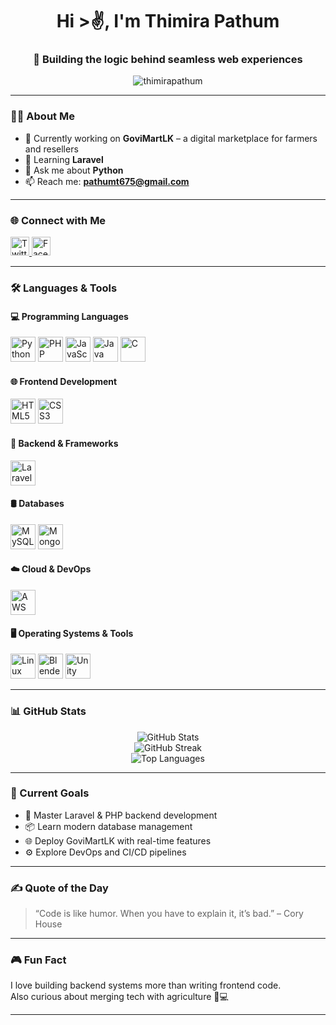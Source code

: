 <h1 align="center">Hi >✌, I'm Thimira Pathum</h1>
<h3 align="center">🤖 Building the logic behind seamless web experiences</h3>

<p align="center">
  <img src="https://komarev.com/ghpvc/?username=thimirapathum&label=Profile%20views&color=0e75b6&style=flat" alt="thimirapathum" />
</p>

---

### 🧑‍💻 About Me

- 🔭 Currently working on **GoviMartLK** – a digital marketplace for farmers and resellers  
- 🌱 Learning **Laravel**  
- 💬 Ask me about **Python**  
- 📫 Reach me: **pathumt675@gmail.com**

---

### 🌐 Connect with Me

<p align="left">
  <a href="https://twitter.com/pathumkasthuri2" target="_blank">
    <img src="https://cdn.jsdelivr.net/gh/devicons/devicon/icons/twitter/twitter-original.svg" width="30" alt="Twitter"/>
  </a>
  <a href="https://fb.com/thimira.pathum.2025" target="_blank">
    <img src="https://cdn.jsdelivr.net/gh/devicons/devicon/icons/facebook/facebook-original.svg" width="30" alt="Facebook"/>
  </a>
</p>

---

### 🛠️ Languages & Tools

#### 💻 Programming Languages
<p>
  <img src="https://cdn.jsdelivr.net/gh/devicons/devicon/icons/python/python-original.svg" width="40" alt="Python"/>
  <img src="https://cdn.jsdelivr.net/gh/devicons/devicon/icons/php/php-original.svg" width="40" alt="PHP"/>
  <img src="https://cdn.jsdelivr.net/gh/devicons/devicon/icons/javascript/javascript-original.svg" width="40" alt="JavaScript"/>
  <img src="https://cdn.jsdelivr.net/gh/devicons/devicon/icons/java/java-original.svg" width="40" alt="Java"/>
  <img src="https://cdn.jsdelivr.net/gh/devicons/devicon/icons/c/c-original.svg" width="40" alt="C"/>
</p>

#### 🌐 Frontend Development
<p>
  <img src="https://cdn.jsdelivr.net/gh/devicons/devicon/icons/html5/html5-original-wordmark.svg" width="40" alt="HTML5"/>
  <img src="https://cdn.jsdelivr.net/gh/devicons/devicon/icons/css3/css3-original-wordmark.svg" width="40" alt="CSS3"/>
</p>

#### 🧩 Backend & Frameworks
<p>
  <img src="https://cdn.jsdelivr.net/gh/devicons/devicon/icons/laravel/laravel-plain-wordmark.svg" width="40" alt="Laravel"/>
</p>

#### 🛢️ Databases
<p>
  <img src="https://cdn.jsdelivr.net/gh/devicons/devicon/icons/mysql/mysql-original-wordmark.svg" width="40" alt="MySQL"/>
  <img src="https://cdn.jsdelivr.net/gh/devicons/devicon/icons/mongodb/mongodb-original-wordmark.svg" width="40" alt="MongoDB"/>
</p>

#### ☁️ Cloud & DevOps
<p>
  <img src="https://cdn.jsdelivr.net/gh/devicons/devicon/icons/amazonwebservices/amazonwebservices-original-wordmark.svg" width="40" alt="AWS"/>
</p>

#### 🖥️ Operating Systems & Tools
<p>
  <img src="https://cdn.jsdelivr.net/gh/devicons/devicon/icons/linux/linux-original.svg" width="40" alt="Linux"/>
  <img src="https://cdn.jsdelivr.net/gh/devicons/devicon/icons/blender/blender-original.svg" width="40" alt="Blender"/>
  <img src="https://www.vectorlogo.zone/logos/unity3d/unity3d-icon.svg" width="40" alt="Unity"/>
</p>

---

### 📊 GitHub Stats

<p align="center">
  <img src="https://github-readme-stats.vercel.app/api?username=thimirapathum&show_icons=true&theme=tokyonight" alt="GitHub Stats"/>
  <br>
  <img src="https://github-readme-streak-stats.herokuapp.com/?user=thimirapathum&theme=tokyonight" alt="GitHub Streak"/>
  <br>
  <img src="https://github-readme-stats.vercel.app/api/top-langs/?username=thimirapathum&layout=compact&theme=tokyonight" alt="Top Languages"/>
</p>

---

### 🎯 Current Goals

- 🌿 Master Laravel & PHP backend development  
- 📦 Learn modern database management  
- 🌐 Deploy GoviMartLK with real-time features  
- ⚙️ Explore DevOps and CI/CD pipelines  

---

### ✍️ Quote of the Day

> “Code is like humor. When you have to explain it, it’s bad.” – Cory House

---

### 🎮 Fun Fact

I love building backend systems more than writing frontend code.  
Also curious about merging tech with agriculture 🌾💻

---
